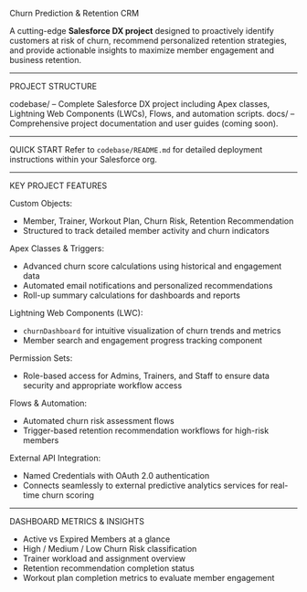 Churn Prediction & Retention CRM

A cutting-edge **Salesforce DX project** designed to proactively identify customers at risk of churn, recommend personalized retention strategies, and provide actionable insights to maximize member engagement and business retention.

---

PROJECT STRUCTURE

codebase/ – Complete Salesforce DX project including Apex classes, Lightning Web Components (LWCs), Flows, and automation scripts.
docs/ – Comprehensive project documentation and user guides (coming soon).

---

QUICK START
Refer to `codebase/README.md` for detailed deployment instructions within your Salesforce org.

---

KEY PROJECT FEATURES

Custom Objects:

  * Member, Trainer, Workout Plan, Churn Risk, Retention Recommendation
  * Structured to track detailed member activity and churn indicators

  Apex Classes & Triggers:

  * Advanced churn score calculations using historical and engagement data
  * Automated email notifications and personalized recommendations
  * Roll-up summary calculations for dashboards and reports

  Lightning Web Components (LWC):

  * `churnDashboard` for intuitive visualization of churn trends and metrics
  * Member search and engagement progress tracking component

  Permission Sets:

  * Role-based access for Admins, Trainers, and Staff to ensure data security and appropriate workflow access

  Flows & Automation:

  * Automated churn risk assessment flows
  * Trigger-based retention recommendation workflows for high-risk members

  External API Integration:

  * Named Credentials with OAuth 2.0 authentication
  * Connects seamlessly to external predictive analytics services for real-time churn scoring

---

DASHBOARD METRICS & INSIGHTS

* Active vs Expired Members at a glance
* High / Medium / Low Churn Risk classification
* Trainer workload and assignment overview
* Retention recommendation completion status
* Workout plan completion metrics to evaluate member engagement


